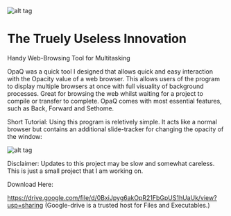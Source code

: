 ![alt tag](http://i.imgur.com/gzL7Oh7.png)

# The Truely Useless Innovation
Handy Web-Browsing Tool for Multitasking

OpaQ was a quick tool I designed that allows quick and easy interaction with the Opacity value of a web browser. This allows
users of the program to display multiple browsers at once with full visuality of background processes. Great for browsing the
web whilst waiting for a project to compile or transfer to complete. OpaQ comes with most essential features, such as Back, 
Forward and Sethome.

Short Tutorial:
Using this program is reletively simple. It acts like a normal browser but contains an additional slide-tracker for changing
the opacity of the window:

![alt tag](http://i.imgur.com/r67Sm0O.png)

Disclaimer:
Updates to this project may be slow and somewhat careless. This is just a small project that I am working on.

Download Here:

https://drive.google.com/file/d/0BxiJpyg6akOpR21FbGpUS1hUaUk/view?usp=sharing
(Google-drive is a trusted host for Files and Executables.)
